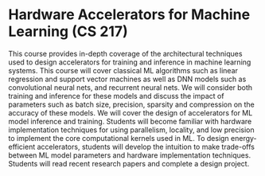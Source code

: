 # Hardware Accelerators for Machine Learning (CS 217)

This course provides in-depth coverage of the architectural techniques used to design accelerators for training and inference in machine learning systems. This course will cover classical ML algorithms such as linear regression and support vector machines as well as DNN models such as convolutional neural nets, and recurrent neural nets. We will consider both training and inference for these models and discuss the impact of parameters such as batch size, precision, sparsity and compression on the accuracy of these models. We will cover the design of accelerators for ML model inference and training. Students will become familiar with hardware implementation techniques for using parallelism, locality, and low precision to implement the core computational kernels used in ML. To design energy-efficient accelerators, students will develop the intuition to make trade-offs between ML model parameters and hardware implementation techniques. Students will read recent research papers and complete a design project.
